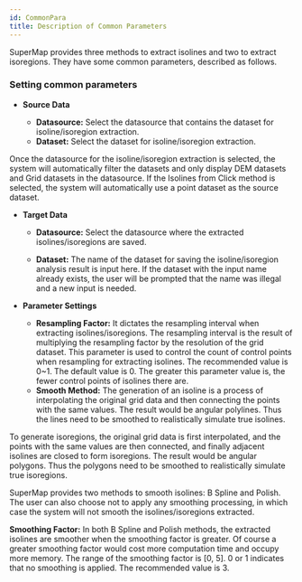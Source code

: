 ```yaml
---
id: CommonPara
title: Description of Common Parameters
---
```

SuperMap provides three methods to extract isolines and two to extract isoregions. They have some common parameters, described as follows.

### Setting common parameters

* **Source Data**

  - **Datasource:** Select the datasource that contains the dataset for isoline/isoregion extraction.
  - **Dataset:** Select the dataset for isoline/isoregion extraction.

Once the datasource for the isoline/isoregion extraction is selected, the system will automatically filter the datasets and only display DEM datasets and Grid datasets in the datasource. If the Isolines from Click method is selected, the system will automatically use a point dataset as the source dataset.

* **Target Data**

  - **Datasource:** Select the datasource where the extracted isolines/isoregions are saved.

  - **Dataset:** The name of the dataset for saving the isoline/isoregion analysis result is input here. If the dataset with the input name already exists, the user will be prompted that the name was illegal and a new input is needed.

* **Parameter Settings**

  - **Resampling Factor:** It dictates the resampling interval when extracting isolines/isoregions. The resampling interval is the result of multiplying the resampling factor by the resolution of the grid dataset. This parameter is used to control the count of control points when resampling for extracting isolines. The recommended value is 0~1. The default value is 0. The greater this parameter value is, the fewer control points of isolines there are.
  - **Smooth Method:** The generation of an isoline is a process of interpolating the original grid data and then connecting the points with the same values. The result would be angular polylines. Thus the lines need to be smoothed to realistically simulate true isolines.

To generate isoregions, the original grid data is first interpolated, and the points with the same values are then connected, and finally adjacent isolines are closed to form isoregions. The result would be angular polygons. Thus the polygons need to be smoothed to realistically simulate true isoregions.

SuperMap provides two methods to smooth isolines: B Spline and Polish. The user can also choose not to apply any smoothing processing, in which case the system will not smooth the isolines/isoregions extracted.

**Smoothing Factor:** In both B Spline and Polish methods, the extracted isolines are smoother when the smoothing factor is greater. Of course a greater smoothing factor would cost more computation time and occupy more memory. The range of the smoothing factor is [0, 5]. 0 or 1 indicates that no smoothing is applied. The recommended value is 3.
